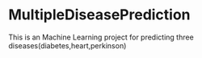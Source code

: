# MultipleDiseasePrediction
This is an Machine Learning project for predicting three diseases(diabetes,heart,perkinson)
